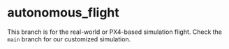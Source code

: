 # autonomous_flight

This branch is for the real-world or PX4-based simulation flight. Check the ```main``` branch for our customized simulation.
